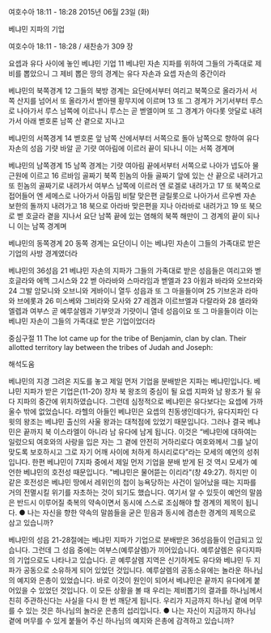 여호수아 18:11 - 18:28 
2015년 06월 23일 (화)

베냐민 지파의 기업



여호수아 18:11 - 18:28 / 새찬송가 309 장


요셉과 유다 사이에 놓인 베냐민 기업 
11 베냐민 자손 지파를 위하여 그들의 가족대로 제비를 뽑았으니 그 제비 뽑은 땅의 경계는 유다 자손과 요셉 자손의 중간이라 

베냐민의 북쪽경계
12 그들의 북방 경계는 요단에서부터 여리고 북쪽으로 올라가서 서쪽 산지를 넘어서 또 올라가서 벧아웬 황무지에 이르며 13 또 그 경계가 거기서부터 루스로 나아가서 루스 남쪽에 이르나니 루스는 곧 벧엘이며 또 그 경계가 아다롯 앗달로 내려가서 아래 벧호론 남쪽 산 곁으로 지나고 

베냐민의 서쪽경계
14 벧호론 앞 남쪽 산에서부터 서쪽으로 돌아 남쪽으로 향하여 유다 자손의 성읍 기럇 바알 곧 기럇 여아림에 이르러 끝이 되나니 이는 서쪽 경계며 

베냐민의 남쪽경계
15 남쪽 경계는 기럇 여아림 끝에서부터 서쪽으로 나아가 넵도아 물 근원에 이르고 16 르바임 골짜기 북쪽 힌놈의 아들 골짜기 앞에 있는 산 끝으로 내려가고 또 힌놈의 골짜기로 내려가서 여부스 남쪽에 이르러 엔 로겔로 내려가고 17 또 북쪽으로 접어들어 엔 세메스로 나아가서 아둠밈 비탈 맞은편 글릴롯으로 나아가서 르우벤 자손 보한의 돌까지 내려가고 18 북으로 아라바 맞은편을 지나 아라바로 내려가고 19 또 북으로 벧 호글라 곁을 지나서 요단 남쪽 끝에 있는 염해의 북쪽 해만이 그 경계의 끝이 되나니 이는 남쪽 경계며 

베냐민의 동쪽경계
20 동쪽 경계는 요단이니 이는 베냐민 자손이 그들의 가족대로 받은 기업의 사방 경계였더라 

베냐민의 36성읍
21 베냐민 자손의 지파가 그들의 가족대로 받은 성읍들은 여리고와 벧 호글라와 에멕 그시스와 22 벧 아라바와 스마라임과 벧엘과 23 아윔과 바라와 오브라와 24 그발 암모니와 오브니와 게바이니 열두 성읍과 또 그 마을들이며 25 기브온과 라마와 브에롯과 26 미스베와 그비라와 모사와 27 레겜과 이르브엘과 다랄라와 28 셀라와 엘렙과 여부스 곧 예루살렘과 기부앗과 기럇이니 열네 성읍이요 또 그 마을들이라 이는 베냐민 자손이 그들의 가족대로 받은 기업이었더라

중심구절 11 The lot came up for the tribe of Benjamin, clan by clan. Their allotted territory lay between the tribes of Judah and Joseph:

해석도움





베냐민의 지경
그려온 지도를 놓고 제일 먼저 기업을 분배받은 지파는 베냐민입니다. 베냐민 지파가 받은 기업은(11-20) 장차 북 왕조의 중심이 될 요셉 지파와 남 왕조가 될 유다 지파의 중간에 위치하였습니다. 그런데 심정적으로 베냐민은 유다보다는 요셉에 가까울수 밖에 없었습니다. 라헬의 아들인 베냐민은 요셉의 친동생인데다가, 유다지파인 다윗의 왕조는 베냐민 출신의 사울 왕과는 대척점에 있었기 때문입니다. 그러나 결국 베냐민은 끝까지 북 이스라엘이 아니라 남 유다에 남게 됩니다. 이것은 “베냐민에 대하여는 일렀으되 여호와의 사랑을 입은 자는 그 곁에 안전히 거하리로다 여호와께서 그를 날이 맞도록 보호하시고 그로 자기 어깨 사이에 처하게 하시리로다”라는 모세의 예언의 성취입니다. 한편 베냐민이 7지파 중에서 제일 먼저 기업을 분배 받게 된 것 역시 모세가 예언한 베냐민의 호전성 때문입니다. "베냐민은 물어뜯는 이리라"(창 49:27). 하지만 이 같은 호전성은 베냐민 땅에서 레위인의 첩이 능욕당하는 사건이 일어났을 때는 지파를 거의 전멸시킬 위기를 자초하는 것이 되기도 했습니다. 여기서 알 수 있듯이 예언의 말씀은 반드시 이루어질 축복의 약속이면서 동시에 스스로 조심해야 할 경계의 제목이 됩니다. 
●  나는 자신을 향한 약속의 말씀들을 굳은 믿음과 동시에 겸손한 경계의 제목으로 삼고 있습니까? 

베냐민의 성읍
21-28절에는 베냐민 지파가 기업으로 분배받은 36성읍들이 언급되고 있습니다. 그런데 그 성읍 중에는 여부스(예루살렘)가 끼어있습니다. 예루살렘은 유다지파의 기업으로도 나타나고 있습니다. 곧 예루살렘 지역은 신기하게도 유다와 베냐민 두 지파가 공동으로 소유하게 되어 있었던 것입니다. 예루살렘의 공동소유에는 놀라운 하나님의 예지와 은총이 있었습니다. 바로 이것이 원인이 되어서 베냐민은 끝까지 유다에게 붙어있을 수 있었던 것입니다. 이 모든 상황을 볼 때 우리는 제비뽑기의 결과를 하나님께서 친히 주관하신다는 사실을 다시 한 번 깨닫게 됩니다. 우리가 지금까지 하나님 곁에 머무를 수 있는 것은 하나님의 놀라운 은총의 섭리입니다. 
●  나는 자신이 지금까지 하나님 곁에 머무를 수 있게 붙들어 주신 하나님의 예지와 은총에 감격하고 있습니까?